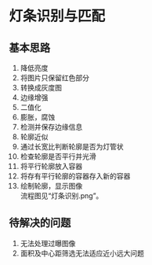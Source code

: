 # 灯条识别与匹配
## 基本思路
1. 降低亮度
2. 将图片只保留红色部分
3. 转换成灰度图
4. 边缘增强
5. 二值化
6. 膨胀，腐蚀
7. 检测并保存边缘信息
8. 轮廓近似
9. 通过长宽比判断轮廓是否为灯管状
10. 检查轮廓是否平行并光滑
11. 将平行轮廓放入容器
12. 将存有平行轮廓的容器存入新的容器
13. 绘制轮廓，显示图像  
流程图见“灯条识别.png”。  
## 待解决的问题
1. 无法处理过曝图像
2. 面积及中心距筛选无法适应近小远大问题
